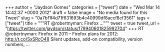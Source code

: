 
+++
author = "Jaydson Gomes"
categories = ["tweet"]
date = "Wed Mar 14 14:42:37 +0000 2012"
draft = false
image = "No media found for this Tweet"
slug = "0a7bf1f4d71f631693b4c40999df8accf8cf3561"
tags = ["tweet"]
title = """RT @robertnyman: Firefox ..."""
tweet = true
tweet_url = "https://twitter.com/jaydson/status/179940601825992704"
+++
RT @robertnyman: Firefox in 2011 – Firefox plans for 2012: 
http://t.co/SxSRcO48
Silent updates, add-on compatibility, version numbers,  ...
